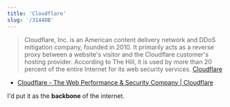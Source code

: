 ```yaml
---
title: 'Cloudflare'
slug: '/3144DB'
---
```


> Cloudflare, Inc. is an American content delivery network and DDoS mitigation company, founded in 2010. It primarily acts as a reverse proxy between a website's visitor and the Cloudflare customer's hosting provider. According to The Hill, it is used by more than 20 percent of the entire Internet for its web security services. [Cloudflare](https://en.wikipedia.org/wiki/Cloudflare)

- [Cloudflare - The Web Performance & Security Company | Cloudflare](https://www.cloudflare.com/)

I'd put it as the **backbone** of the internet.
